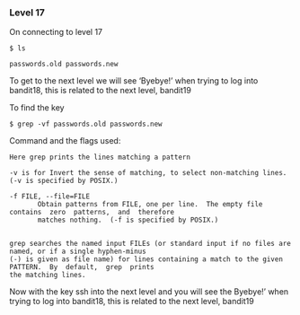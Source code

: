 ### Level 17

On connecting to level 17

```
$ ls

passwords.old passwords.new

```

To get to the next level we will see ‘Byebye!’ when trying to log into bandit18, this is related to the next level, bandit19


To find the key

```
$ grep -vf passwords.old passwords.new

```

Command and the flags used:

```
Here grep prints the lines matching a pattern 

-v is for Invert the sense of matching, to select non-matching lines.  (-v is specified by POSIX.)

-f FILE, --file=FILE
       Obtain patterns from FILE, one per line.  The empty file contains  zero  patterns,  and  therefore
       matches nothing.  (-f is specified by POSIX.)


grep searches the named input FILEs (or standard input if no files are named, or if a single hyphen-minus
(-) is given as file name) for lines containing a match to the given PATTERN.  By  default,  grep  prints
the matching lines.

```
 
Now with the key ssh into the next level and you will see the Byebye!’ when trying to log into bandit18, this is related to the next level, bandit19
